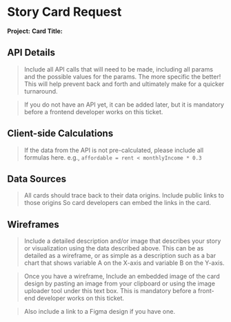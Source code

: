 # Story Card Request

**Project:**
**Card Title:**

## API Details

> Include all API calls that will need to be made, including all params and the possible
> values for the params. The more specific the better! This will help prevent back and forth
> and ultimately make for a quicker turnaround.

> If you do not have an API yet, it can be added later, but it is mandatory before a frontend
> developer works on this ticket.

## Client-side Calculations

> If the data from the API is not pre-calculated, please include all formulas here.
> e.g., `affordable = rent < monthlyIncome * 0.3`

## Data Sources

> All cards should trace back to their data origins. Include public links to those origins
> So card developers can embed the links in the card.

## Wireframes

> Include a detailed description and/or image that describes your story or visualization using
> the data described above. This can be as detailed as a wireframe, or as simple as a description
> such as a bar chart that shows variable A on the X-axis and variable B on the Y-axis.

> Once you have a wireframe, Include an embedded image of the card design by pasting an image from
> your clipboard or using the image uploader tool under this text box. This is mandatory before a
> front-end developer works on this ticket.

> Also include a link to a Figma design if you have one.
